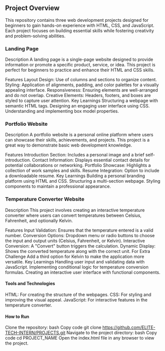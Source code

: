 ## Project Overview
This repository contains three web development projects designed for beginners to gain hands-on experience with HTML, CSS, and JavaScript. Each project focuses on building essential skills while fostering creativity and problem-solving abilities.

### Landing Page
Description
A landing page is a single-page website designed to provide information or promote a specific product, service, or idea. This project is perfect for beginners to practice and enhance their HTML and CSS skills.

Features
Layout Design: Use of columns and sections to organize content.
Styling: Application of alignments, padding, and color palettes for a visually appealing interface.
Responsiveness: Ensuring elements are well-arranged and do not overlap.
Creative Elements: Headers, footers, and boxes are styled to capture user attention.
Key Learnings
Structuring a webpage with semantic HTML tags.
Designing an engaging user interface using CSS.
Understanding and implementing box model properties.

### Portfolio Website
Description
A portfolio website is a personal online platform where users can showcase their skills, achievements, and projects. This project is a great way to demonstrate basic web development knowledge.

Features
Introduction Section: Includes a personal image and a brief self-introduction.
Contact Information: Displays essential contact details for potential collaborations or networking.
Portfolio Showcase: Highlights a collection of work samples and skills.
Resume Integration: Option to include a downloadable resume.
Key Learnings
Building a personal branding platform using HTML and CSS.
Structuring a multi-section webpage.
Styling components to maintain a professional appearance.

### Temperature Converter Website
Description
This project involves creating an interactive temperature converter where users can convert temperatures between Celsius, Fahrenheit, and optionally Kelvin.

Features
Input Validation: Ensures that the temperature entered is a valid number.
Conversion Options: Dropdown menu or radio buttons to choose the input and output units (Celsius, Fahrenheit, or Kelvin).
Interactive Conversion: A "Convert" button triggers the calculation.
Dynamic Display: Shows the converted temperature along with the correct unit.
For Extra Challenge
Add a third option for Kelvin to make the application more versatile.
Key Learnings
Handling user input and validating data with JavaScript.
Implementing conditional logic for temperature conversion formulas.
Creating an interactive user interface with functional components.

#### Tools and Technologies
HTML: For creating the structure of the webpages.
CSS: For styling and improving the visual appeal.
JavaScript: For interactive features in the temperature converter.

#### How to Run
Clone the repository:
bash
Copy code
git clone https://github.com/ELITE-TECH-INTERN/PROJECTS.git
Navigate to the project directory:
bash
Copy code
cd PROJECT_NAME
Open the index.html file in any browser to view the project.

